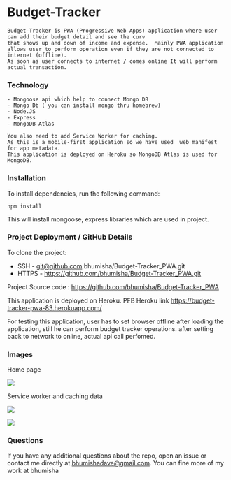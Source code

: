 # Budget-Tracker

    Budget-Tracker is PWA (Progressive Web Apps) application where user can add their budget detail and see the curv 
    that shows up and down of income and expense.  Mainly PWA application allows user to perform operation even if they are not connected to internet (offline).
    As soon as user connects to internet / comes online It will perform actual transaction.

### Technology 
    - Mongoose api which help to connect Mongo DB
    - Mongo Db ( you can install mongo thru homebrew)
    - Node.JS
    - Express
    - MongoDB Atlas
    
    You also need to add Service Worker for caching.
    As this is a mobile-first application so we have used  web manifest for app metadata.
    This application is deployed on Heroku so MongoDB Atlas is used for MongoDB.

### Installation

To install dependencies, run the following command: 

```npm install```

This will install mongoose, express libraries which are used in project.

### Project Deployment / GitHub Details

To clone the project:
- SSH - git@github.com:bhumisha/Budget-Tracker_PWA.git
- HTTPS - https://github.com/bhumisha/Budget-Tracker_PWA.git
 
Project Source code : https://github.com/bhumisha/Budget-Tracker_PWA

This application is deployed on Heroku. PFB Heroku link
https://budget-tracker-pwa-83.herokuapp.com/

For testing this application, user has to set browser offline after loading the application, 
still he can perform budget tracker operations. after setting back to network to online, actual api call perfomed.

### Images

Home page

![](public/assets/homepage.png)

Service worker and caching data

![](public/assets/serviceworker.png)

![](public/assets/cache.png)

### Questions
If you have any additional questions about the repo, open an issue or contact me directly at bhumishadave@gmail.com. 
You can fine more of my work at bhumisha
